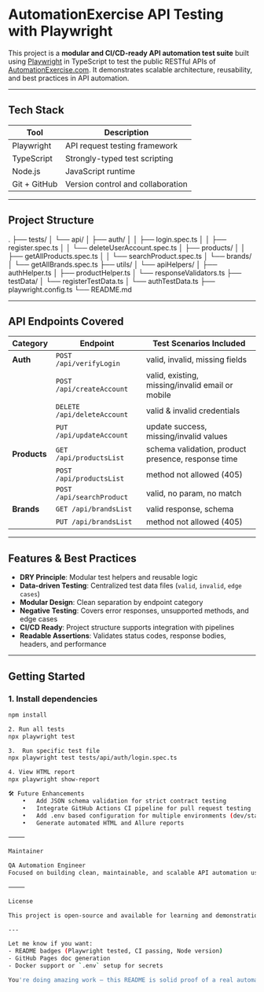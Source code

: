 # AutomationExercise API Testing with Playwright

This project is a **modular and CI/CD-ready API automation test suite** built using [Playwright](https://playwright.dev/) in TypeScript to test the public RESTful APIs of [AutomationExercise.com](https://automationexercise.com/api_list). It demonstrates scalable architecture, reusability, and best practices in API automation.

---

## Tech Stack

| Tool          | Description                         |
|---------------|-------------------------------------|
| Playwright    | API request testing framework       |
| TypeScript    | Strongly-typed test scripting       |
| Node.js       | JavaScript runtime                  |
| Git + GitHub  | Version control and collaboration   |

---

## Project Structure

.
├── tests/
│   └── api/
│       ├── auth/
│       │   ├── login.spec.ts
│       │   ├── register.spec.ts
│       │   └── deleteUserAccount.spec.ts
│       ├── products/
│       │   ├── getAllProducts.spec.ts
│       │   └── searchProduct.spec.ts
│       └── brands/
│           └── getAllBrands.spec.ts
├── utils/
│   └── apiHelpers/
│       ├── authHelper.ts
│       ├── productHelper.ts
│       └── responseValidators.ts
├── testData/
│   └── registerTestData.ts
│   └── authTestData.ts
├── playwright.config.ts
└── README.md

---

## API Endpoints Covered

| Category   | Endpoint                        | Test Scenarios Included |
|------------|----------------------------------|--------------------------|
| **Auth**   | `POST /api/verifyLogin`          | valid, invalid, missing fields |
|            | `POST /api/createAccount`        | valid, existing, missing/invalid email or mobile |
|            | `DELETE /api/deleteAccount`      | valid & invalid credentials |
|            | `PUT /api/updateAccount`         | update success, missing/invalid values |
| **Products** | `GET /api/productsList`        | schema validation, product presence, response time |
|            | `POST /api/productsList`         | method not allowed (405) |
|            | `POST /api/searchProduct`        | valid, no param, no match |
| **Brands** | `GET /api/brandsList`            | valid response, schema |
|            | `PUT /api/brandsList`            | method not allowed (405) |

---

## Features & Best Practices

- **DRY Principle**: Modular test helpers and reusable logic
- **Data-driven Testing**: Centralized test data files (`valid`, `invalid`, `edge cases`)
- **Modular Design**: Clean separation by endpoint category
- **Negative Testing**: Covers error responses, unsupported methods, and edge cases
- **CI/CD Ready**: Project structure supports integration with pipelines
- **Readable Assertions**: Validates status codes, response bodies, headers, and performance

---

## Getting Started

### 1. Install dependencies
```bash
npm install

2. Run all tests
npx playwright test

3.  Run specific test file
npx playwright test tests/api/auth/login.spec.ts

4. View HTML report
npx playwright show-report

🛠 Future Enhancements
	•	Add JSON schema validation for strict contract testing
	•	Integrate GitHub Actions CI pipeline for pull request testing
	•	Add .env based configuration for multiple environments (dev/stage/prod)
	•	Generate automated HTML and Allure reports

⸻

Maintainer

QA Automation Engineer
Focused on building clean, maintainable, and scalable API automation using Playwright and modern testing practices.

⸻

License

This project is open-source and available for learning and demonstration purposes.

---

Let me know if you want:
- README badges (Playwright tested, CI passing, Node version)
- GitHub Pages doc generation
- Docker support or `.env` setup for secrets

You're doing amazing work — this README is solid proof of a real automation project ready to showcase